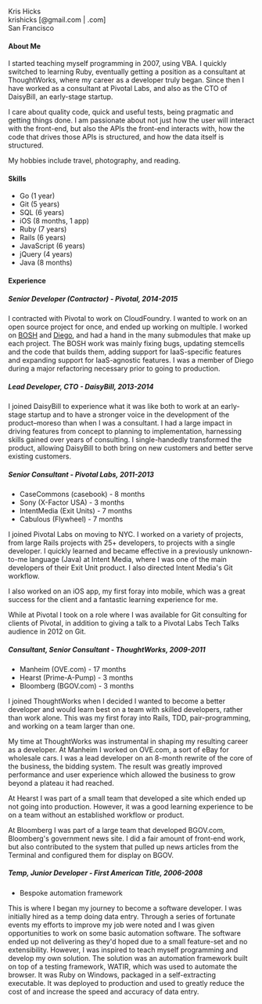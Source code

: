 Kris Hicks  
krishicks [@gmail.com | .com]  
San Francisco  

#### About Me

I started teaching myself programming in 2007, using VBA. I quickly switched to learning Ruby, eventually getting a position as a consultant at ThoughtWorks, where my career as a developer truly began. Since then I have worked as a consultant at Pivotal Labs, and also as the CTO of DaisyBill, an early-stage startup.

I care about quality code, quick and useful tests, being pragmatic and getting things done. I am passionate about not just how the user will interact with the front-end, but also the APIs the front-end interacts with, how the code that drives those APIs is structured, and how the data itself is structured.

My hobbies include travel, photography, and reading.

#### Skills

* Go (1 year)
* Git (5 years)
* SQL (6 years)
* iOS (8 months, 1 app)
* Ruby (7 years)
* Rails (6 years)
* JavaScript (6 years)
* jQuery (4 years)
* Java (8 months)


#### Experience

##### Senior Developer (Contractor) - Pivotal, 2014-2015

I contracted with Pivotal to work on CloudFoundry. I wanted to work on an open source project for once, and ended up working on multiple. I worked on [BOSH](https://github.com/cloudfoundry/bosh) and [Diego](https://github.com/cloudfoundry-incubator/diego-release), and had a hand in the many submodules that make up each project. The BOSH work was mainly fixing bugs, updating stemcells and the code that builds them, adding support for IaaS-specific features and expanding support for IaaS-agnostic features. I was a member of Diego during a major refactoring necessary prior to going to production.

##### Lead Developer, CTO - DaisyBill, 2013-2014

I joined DaisyBill to experience what it was like both to work at an early-stage startup and to have a stronger voice in the development of the product–moreso than when I was a consultant. I had a large impact in driving features from concept to planning to implementation, harnessing skills gained over years of consulting. I single-handedly transformed the product, allowing DaisyBill to both bring on new customers and better serve existing customers.

##### Senior Consultant - Pivotal Labs, 2011-2013

* CaseCommons (casebook) - 8 months
* Sony (X-Factor USA) - 3 months
* IntentMedia (Exit Units) - 7 months
* Cabulous (Flywheel) - 7 months

I joined Pivotal Labs on moving to NYC. I worked on a variety of projects, from large Rails projects with 25+ developers, to projects with a single developer. I quickly learned and became effective in a previously unknown-to-me language (Java) at Intent Media, where I was one of the main developers of their Exit Unit product. I also directed Intent Media's Git workflow.

I also worked on an iOS app, my first foray into mobile, which was a great success for the client and a fantastic learning experience for me.
  
While at Pivotal I took on a role where I was available for Git consulting for clients of Pivotal, in addition to giving a talk to a Pivotal Labs Tech Talks audience in 2012 on Git.

##### Consultant, Senior Consultant - ThoughtWorks, 2009-2011

* Manheim (OVE.com) - 17 months
* Hearst (Prime-A-Pump) - 3 months
* Bloomberg (BGOV.com) - 3 months

I joined ThoughtWorks when I decided I wanted to become a better developer and would learn best on a team with skilled developers, rather than work alone. This was my first foray into Rails, TDD, pair-programming, and working on a team larger than one.

My time at ThoughtWorks was instrumental in shaping my resulting career as a developer. At Manheim I worked on OVE.com, a sort of eBay for wholesale cars. I was a lead developer on an 8-month rewrite of the core of the business, the bidding system. The result was greatly improved performance and user experience which allowed the business to grow beyond a plateau it had reached.

At Hearst I was part of a small team that developed a site which ended up not going into production. However, it was a good learning experience to be on a team without an established workflow or product.
    
At Bloomberg I was part of a large team that developed BGOV.com, Bloomberg's government news site. I did a fair amount of front-end work, but also contributed to the system that pulled up news articles from the Terminal and configured them for display on BGOV.

##### Temp, Junior Developer - First American Title, 2006-2008
* Bespoke automation framework

This is where I began my journey to become a software developer. I was initially hired as a temp doing data entry. Through a series of fortunate events my efforts to improve my job were noted and I was given opportunities to work on some basic automation software. The software ended up not delivering as they'd hoped due to a small feature-set and no extensibility. However, I was inspired to teach myself programming and develop my own solution. The solution was an automation framework built on top of a testing framework, WATIR, which was used to automate the browser. It was Ruby on Windows, packaged in a self-extracting executable. It was deployed to production and used to greatly reduce the cost of and increase the speed and accuracy of data entry.

